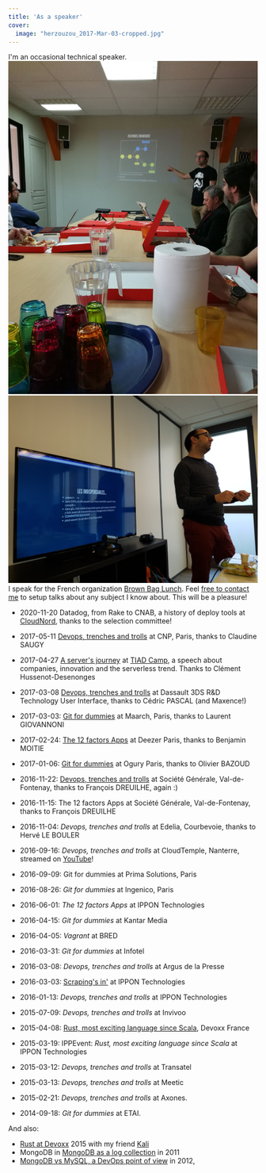 ```yaml
---
title: 'As a speaker'
cover:
  image: "herzouzou_2017-Mar-03-cropped.jpg"
---
```


I'm an occasional technical speaker.
![](herzouzou_2017-Mar-03.jpg?w=300&h=300)
![](obazoud_2017-Jan-06.jpg?w=300&h=300)
I speak for the French organization [Brown Bag Lunch](http://www.brownbaglunch.fr/). Feel [free to contact me](mailto:speech@contact.baillet.name) to setup talks about any subject I know about. This will be a pleasure!

- 2020-11-20 Datadog, from Rake to CNAB, a history of deploy tools at [CloudNord](cloudnord.fr/), thanks to the selection committee!  

- 2017-05-11 [Devops, trenches and trolls](/presentations/devops/) at CNP, Paris, thanks to Claudine SAUGY
- 2017-04-27 [A server's journey](https://docs.google.com/presentation/d/1okdG3JTipyRhmXNhrZ4G_clBme2UQVbF0t7IhFRSO4I/edit?usp=sharing) at [TIAD Camp](http://tiad.io/tiad-camp/), a speech about companies, innovation and the serverless trend. Thanks to Clément Hussenot-Desenonges
- 2017-03-08 [Devops, trenches and trolls](/presentations/devops/) at Dassault 3DS R&D Technology User Interface, thanks to Cédric PASCAL (and Maxence!)
- 2017-03-03: [Git for dummies](/presentations/git/) at Maarch, Paris, thanks to Laurent GIOVANNONI
- 2017-02-24: [The 12 factors Apps](/presentations/12-factors) at Deezer Paris, thanks to Benjamin MOITIE
- 2017-01-06: [Git for dummies](/presentations/git/) at Ogury Paris, thanks to Olivier BAZOUD
- 2016-11-22: [Devops, trenches and trolls](/presentations/devops/) at Société Générale, Val-de-Fontenay, thanks to François DREUILHE, again :)
- 2016-11-15: The 12 factors Apps at Société Générale, Val-de-Fontenay, thanks to François DREUILHE
- 2016-11-04: *Devops, trenches and trolls* at Edelia, Courbevoie, thanks to Hervé LE BOULER
- 2016-09-16: *Devops, trenches and trolls* at CloudTemple, Nanterre, streamed on [YouTube](https://www.youtube.com/watch?v=jpNaT9nVR1w)!
- 2016-09-09: Git for dummies at Prima Solutions, Paris
- 2016-08-26: *Git for dummies* at Ingenico, Paris
- 2016-06-01: *The 12 factors Apps* at IPPON Technologies
- 2016-04-15: *Git for dummies* at Kantar Media
- 2016-04-05: *Vagrant* at BRED
- 2016-03-31: *Git for dummies* at Infotel
- 2016-03-08: *Devops, trenches and trolls* at Argus de la Presse
- 2016-03-03: [Scraping's in'](/archive/2016/03/04/2016-03-04-09-03) at IPPON Technologies
- 2016-01-13: *Devops, trenches and trolls* at IPPON Technologies
- 2015-07-09: *Devops, trenches and trolls* at Invivoo
- 2015-04-08: [Rust, most exciting language since Scala](/archive/2015/04/10/2015-04-10-rust-devoxx), Devoxx France
- 2015-03-19: IPPEvent: *Rust, most exciting language since Scala* at IPPON Technologies
- 2015-03-12: *Devops, trenches and trolls* at Transatel
- 2015-03-13: *Devops, trenches and trolls* at Meetic
- 2015-02-21: *Devops, trenches and trolls* at Axones.
- 2014-09-18: *Git for dummies* at ETAI.

And also:

- [Rust at Devoxx](/presentations/rust-devoxx/index.html) 2015 with my friend [Kali](http://www.poumeyrol.fr/)
- MongoDB in [MongoDB as a log collection](http://fr.slideshare.net/octplane/mongofr-mongodb-as-a-log-collector) in 2011
- [MongoDB vs MySQL, a DevOps point of view](http://fr.slideshare.net/octplane/mongodb-vs-mysql-a-devops-point-of-view) in 2012,
